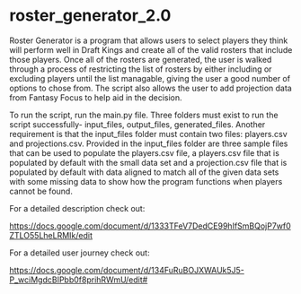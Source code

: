 # roster_generator_2.0

Roster Generator is a program that allows users to select players they think will perform well in Draft Kings and create all of the valid rosters that include those players.  Once all of the rosters are generated, the user is walked through a process of restricting the list of rosters by either including or excluding players until the list managable, giving the user a good number of options to chose from.  The script also allows the user to add projection data from Fantasy Focus to help aid in the decision.

To run the script, run the main.py file.  Three folders must exist to run the script successfully- input_files, output_files, generated_files.  Another requirement is that the input_files folder must contain two files: players.csv and projections.csv.  Provided in the input_files folder are three sample files that can be used to populate the players.csv file, a players.csv file that is populated by default with the small data set and a projection.csv file that is populated by default with data aligned to match all of the given data sets with some missing data to show how the program functions when players cannot be found.

For a detailed description check out:

https://docs.google.com/document/d/1333TFeV7DedCE99hIfSmBQojP7wf0ZTLO55LheLRMIk/edit


For a detailed user journey check out:

https://docs.google.com/document/d/134FuRuBOJXWAUk5J5-P_wciMgdcBIPbb0f8prihRWmU/edit#
